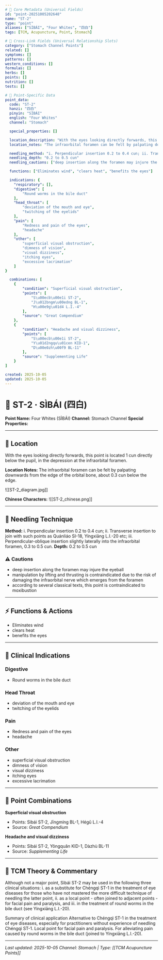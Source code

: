 ```yaml
---
# 🔹 Core Metadata (Universal Fields)
id: "point-20251005202648"
name: "ST-2"
type: "point"
aliases: ["SÌBÁI", "Four Whites", "四白"]
tags: [TCM, Acupuncture, Point, Stomach]

# 🔹 Cross-Link Fields (Universal Relationship Slots)
category: ["Stomach Channel Points"]
related: []
symptoms: []
patterns: []
western_conditions: []
formulas: []
herbs: []
points: []
nutrition: []
tests: []

# 🔹 Point-Specific Data
point_data:
  code: "ST-2"
  hanzi: "四白"
  pinyin: "SÌBÁI"
  english: "Four Whites"
  channel: "Stomach"

  special_properties: []

  location_description: "With the eyes looking directly forwards, this point is located 1 cun directly below the pupil, in the depression at the infraorbital foramen."
  location_notes: "The infraorbital foramen can be felt by palpating downwards from the edge of the orbital bone, about 0.3 cun below the edge."

  needling_method: "i. Perpendicular insertion 0.2 to 0.4 cun; ii. Transverse insertion to join with such points as Quánliáo SI-18, Yíngxiāng L.I.-20 etc; iii. Perpendicular-oblique insertion slightly laterally into the infraorbital foramen, 0.3 to 0.5 cun."
  needling_depth: "0.2 to 0.5 cun"
  needling_cautions: ["deep insertion along the foramen may injure the eyeball", "manipulation by lifting and thrusting is contraindicated due to the risk of damaging the infraorbital nerve which emerges from the foramen", "according to several classical texts, this point is contraindicated to moxibustion"]

  functions: ["Eliminates wind", "clears heat", "benefits the eyes"]

  indications: {
    "respiratory": [],
    "digestive": [
        "Round worms in the bile duct"
    ],
    "head_throat": [
        "deviation of the mouth and eye",
        "twitching of the eyelids"
    ],
    "pain": [
        "Redness and pain of the eyes",
        "headache"
    ],
    "other": [
        "superficial visual obstruction",
        "dimness of vision",
        "visual dizziness",
        "itching eyes",
        "excessive lacrimation"
    ]
}

  combinations: [
    {
        "condition": "Superficial visual obstruction",
        "points": [
            "S\u00ecb\u00e1i ST-2",
            "J\u012bngm\u00edng BL-1",
            "H\u00e9g\u01d4 L.I.-4"
        ],
        "source": "Great Compendium"
    },
    {
        "condition": "Headache and visual dizziness",
        "points": [
            "S\u00ecb\u00e1i ST-2",
            "Y\u01d2ngqu\u01cen KID-1",
            "D\u00e0zh\u00f9 BL-11"
        ],
        "source": "Supplementing Life"
    }
]

created: 2025-10-05
updated: 2025-10-05
---
```


# 📍 ST-2 · SÌBÁI (四白)

**Point Name:** Four Whites (SÌBÁI)
**Channel:** Stomach Channel
**Special Properties:** 

---

## 📍 Location

With the eyes looking directly forwards, this point is located 1 cun directly below the pupil, in the depression at the infraorbital foramen.

**Location Notes:**
The infraorbital foramen can be felt by palpating downwards from the edge of the orbital bone, about 0.3 cun below the edge.

![[ST-2_diagram.jpg]]

**Chinese Characters:** ![[ST-2_chinese.png]]

---

## 🔧 Needling Technique

**Method:** i. Perpendicular insertion 0.2 to 0.4 cun; ii. Transverse insertion to join with such points as Quánliáo SI-18, Yíngxiāng L.I.-20 etc; iii. Perpendicular-oblique insertion slightly laterally into the infraorbital foramen, 0.3 to 0.5 cun.
**Depth:** 0.2 to 0.5 cun

### ⚠️ Cautions
- deep insertion along the foramen may injure the eyeball
- manipulation by lifting and thrusting is contraindicated due to the risk of damaging the infraorbital nerve which emerges from the foramen
- according to several classical texts, this point is contraindicated to moxibustion

---

## ⚡ Functions & Actions
- Eliminates wind
- clears heat
- benefits the eyes

---

## 🎯 Clinical Indications

### Digestive
- Round worms in the bile duct

### Head Throat
- deviation of the mouth and eye
- twitching of the eyelids

### Pain
- Redness and pain of the eyes
- headache

### Other
- superficial visual obstruction
- dimness of vision
- visual dizziness
- itching eyes
- excessive lacrimation

---

## 🔗 Point Combinations

**Superficial visual obstruction**
- Points: Sìbái ST-2, Jīngmíng BL-1, Hégǔ L.I.-4
- Source: *Great Compendium*

**Headache and visual dizziness**
- Points: Sìbái ST-2, Yǒngquǎn KID-1, Dàzhù BL-11
- Source: *Supplementing Life*

---

## 🧬 TCM Theory & Commentary

Although not a major point, Sìbái ST-2 may be used in the following three clinical situations: i. as a substitute for Chéngqì ST-1 in the treatment of eye diseases for those who have not mastered the more difficult technique of needling the latter point, ii. as a local point - often joined to adjacent points - for facial pain and paralysis, and iii. in the treatment of round worms in the bile duct (see Yíngxiāng L.I.-20).

Summary of clinical application
Alternative to Chéngqì ST-1 in the treatment of eye diseases, especially for practitioners without experience of needling Chéngqì ST-1.
Local point for facial pain and paralysis.
For alleviating pain caused by round worms in the bile duct (joined to Yíngxiāng L.I.-20).

---

*Last updated: 2025-10-05*
*Channel: Stomach | Type: [[TCM Acupuncture Points]]*
